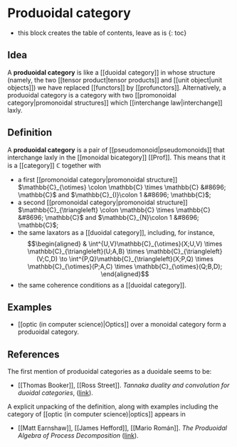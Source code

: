 
# Produoidal category
* this block creates the table of contents, leave as is
{: toc}

## Idea

A **produoidal category** is like a [[duoidal category]] in whose structure (namely, the two [[tensor product|tensor products]] and [[unit object|unit objects]]) we have replaced [[functors]] by [[profunctors]]. Alternatively, a produoidal category is a category with two [[promonoidal category|promonoidal structures]] which [[interchange law|interchange]] laxly.



## Definition 

A **produoidal category** is a pair of [[pseudomonoid|pseudomonoids]] that interchange laxly in the [[monoidal bicategory]] [[Prof]].
This means that it is a [[category]] $\mathbb{C}$ together with

* a first [[promonoidal category|promonoidal structure]] $\mathbb{C}_{\otimes} \colon \mathbb{C} \times \mathbb{C} &#8696; \mathbb{C}$ and $\mathbb{C}_{I}\colon 1 &#8696; \mathbb{C}$;
* a second [[promonoidal category|promonoidal structure]] $\mathbb{C}_{\triangleleft} \colon \mathbb{C} \times \mathbb{C} &#8696; \mathbb{C}$ and $\mathbb{C}_{N}\colon 1 &#8696; \mathbb{C}$;
* the same laxators as a [[duoidal category]], including, for instance,
$$\begin{aligned}
& \int^{U,V}\mathbb{C}_{\otimes}(X;U,V) \times \mathbb{C}_{\triangleleft}(U;A,B) \times
\mathbb{C}_{\triangleleft}(V;C,D) \to \int^{P,Q}\mathbb{C}_{\triangleleft}(X;P,Q) \times \mathbb{C}_{\otimes}(P;A,C) \times
\mathbb{C}_{\otimes}(Q;B,D);
\end{aligned}$$
* the same coherence conditions as a [[duoidal category]].



## Examples

 * [[optic (in computer science)|Optics]] over a monoidal category form a produoidal category.


## References

The first mention of produoidal categories as a duoidale seems to be:

 * [[Thomas Booker]], [[Ross Street]]. _Tannaka duality and convolution for duoidal categories_, ([link](https://arxiv.org/pdf/1111.5659.pdf)).

A explicit unpacking of the definition, along with examples including the category of [[optic (in computer science)|optics]] appears in

 * [[Matt Earnshaw]], [[James Hefford]], [[Mario Román]]. _The Produoidal Algebra of Process Decomposition_ ([link](https://arxiv.org/abs/2301.11867)).